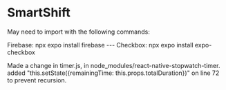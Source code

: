 ﻿# SmartShift
 
 May need to import with the following commands:
 
 Firebase: npx expo install firebase
 --- Checkbox: npx expo install expo-checkbox

Made a change in timer.js, in node_modules/react-native-stopwatch-timer.
added "this.setState({remainingTime: this.props.totalDuration})" on line 72 to prevent recursion. 

